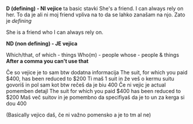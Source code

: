 **D (defining) - NI vejice**
ta basic stavki
She's a friend. I can always rely on her. 
To da je ali ni moj friend vpliva na to da se lahko zanašam na njo. Zato je *defining*

She is a friend who I can always rely on.


**ND (non defining) - JE vejica**




Which/that, of which - things
Who(m) - people
whose - people & things
**After a comma you can't use that**




Če so vejice je to sam btw dodatna informacija 
	The suit, for which you paid $400, has been reduced to $200
		Ti maš 1 suit in že veš o kermu suitu govoriš in pol sam kot btw rečeš da je biu 400
Če ni vejic je actual pomemben detajl
	The suit for which you paid $400 has been reduced to $200
		Maš več suitov in je pomembno da specifiyaš da je to un za kerga si dou 400

(Basically vejico daš, če ni važno pomensko a je to tm al ne)